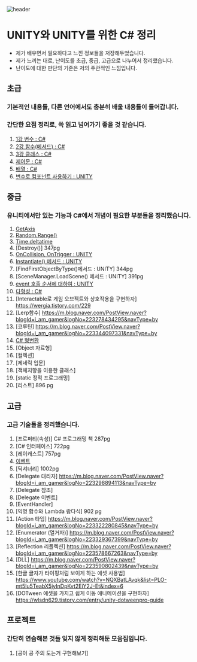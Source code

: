 ![header](https://capsule-render.vercel.app/api?type=wave&color=auto&height=300&section=header&text=UNITY%20and%20CSharp&fontSize=90)
# UNITY와 UNITY를 위한 C# 정리
- 제가 배우면서 필요하다고 느낀 정보들을 저장해두었습니다.
- 제가 느끼는 대로, 난이도를 초급, 중급, 고급으로 나누어서 정리했습니다.
- 난이도에 대한 판단의 기준은 저의 주관적인 느낌입니다.

## 초급
### 기본적인 내용들, 다른 언어에서도 충분히 배울 내용들이 들어갑니다.
### 간단한 요점 정리로, 쓱 읽고 넘어가기 좋을 것 같습니다.
1. [1강 변수 : C#](./초급/1강%20변수/Variable.md)
2. [2강 함수(메서드) : C#](./초급/2강%20함수/method.md)
3. [3강 클래스 : C#](./초급/3강%20클래스/class.md)
4. [제어문 : C#](./초급/4강%20제어문/control.md)
5. [배열 : C#](./초급/5강%20배열/Array.md)
6. [변수로 컴포넌트 사용하기 : UNITY](./초급/6강%20컴포넌트/control.md)
## 중급
### 유니티에서만 있는 기능과 C#에서 개념이 필요한 부분들을 정리했습니다.
1. [GetAxis](./중급/1강%20GetAxis/GetAxis.md)
2. [Random.Range()](./중급/2강%20Random.Range()/RandomRANGE.md)
3. [Time.deltatime](https://m.blog.naver.com/i_am_gamer/223276503884?recommendTrackingCode=2)
4. [Destroy()] 347pg
5. [OnCollision, OnTrigger : UNITY](./중급/5강%20OnCollision,%20OnTrigger/OnCollision,%20OnTrigger.md)
6. [Instantiate() 메서드 : UNITY](./중급/6강%20Instantiate()/Instantiate().md)
7. [FindFirstObjectByType()메서드 : UNITY] 344pg
8. [SceneManager.LoadScene() 메서드 : UNITY] 391pg
9. [event 호출 순서에 대하여 : UNITY](./중급/9강%20event%20호출%20순서/event.md)
10. [다형성 : C#](./중급/10강%20다형성/Instantiate().md)
11. [Interactable로 게임 오브젝트와 상호작용을 구현하자] https://wergia.tistory.com/229
12. [Lerp함수] https://m.blog.naver.com/PostView.naver?blogId=i_am_gamer&logNo=223278434295&navType=by
13. [코루틴] https://m.blog.naver.com/PostView.naver?blogId=i_am_gamer&logNo=223344097331&navType=by
14. [C# 형변환](./중급/15강%20CSharp%20형변환/formchange.md)
15. [Object 자료형]
16. [컬렉션]
17. [제네릭 입문]
18. [객체지향을 이용한 클래스]
19. [static 정적 프로그래밍]
20. [리스트] 896 pg

## 고급
### 고급 기술들을 정리했습니다.
1. [프로퍼티(속성)] C# 프로그래밍 책 287pg
2. [C# 인터페이스] 722pg
3. [레이캐스트] 757pg
4. [이벤트](./고급/4강%20이벤트/Event.md)
5. [딕셔너리] 1002pg
6. [Delegate 대리자] https://m.blog.naver.com/PostView.naver?blogId=i_am_gamer&logNo=223298894113&navType=by
7. [Delegate 참조]
8. [Delegate 이벤트]
9.  [EventHandler]
10. [익명 함수와 Lambda 람다식] 902 pg
11. [Action 타입] https://m.blog.naver.com/PostView.naver?blogId=i_am_gamer&logNo=223322280845&navType=by
12. [Enumerator (열거자)] https://m.blog.naver.com/PostView.naver?blogId=i_am_gamer&logNo=223329367399&navType=by
13. [Reflection 리플렉션] https://m.blog.naver.com/PostView.naver?blogId=i_am_gamer&logNo=223578667263&navType=by
14. [DLL] https://m.blog.naver.com/PostView.naver?blogId=i_am_gamer&logNo=223590802439&navType=by
15. [한글 글자가 타이핑처럼 보이게 하는 에셋 사용법] https://www.youtube.com/watch?v=NQXBatLAvqk&list=PLO-mt5Iu5TeabX5jyInDpKvt2EiY2J-Et&index=6
16. [DOTween 에셋을 가지고 쉽게 이동 애니메이션을 구현하자] https://wlsdn629.tistory.com/entry/unity-dotweenpro-guide

## 프로젝트
### 간단히 연습해본 것들 잊지 않게 정리해둔 모음집입니다.
1. [공이 공 주의 도는거 구현해보기]